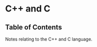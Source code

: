 # C++ and C

<!--BEGIN TOC-->
## Table of Contents

<!--END TOC-->

Notes relating to the C++ and C language.
